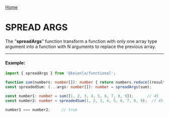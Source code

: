 [Home](./../../README.md)

# SPREAD ARGS

The "**spreadArgs**" function transform a function with only one array type argument into a function with N arguments to replace the previous array.

--------------
#### Example:
``` typescript
import { spreadArgs } from '@keienla/functional';

function sum(numbers: number[]): number { return numbers.reduce((result, value) => result + value, 0 ) };
const spreadedSum: (...args: number[]): number = spreadArgs(sum);

const number1: number = sum([1, 2, 3, 4, 5, 6, 7, 8, 9]);      // 45
const number2: number = spreadedSum(1, 2, 3, 4, 5, 6, 7, 8, 9);  // 45

number1 === number2;     // true
```
